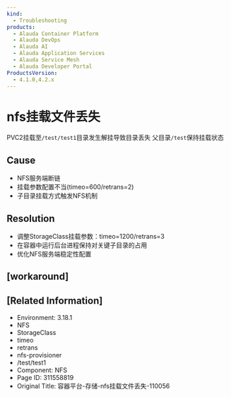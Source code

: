 ```yaml
---
kind:
  - Troubleshooting
products:
  - Alauda Container Platform
  - Alauda DevOps
  - Alauda AI
  - Alauda Application Services
  - Alauda Service Mesh
  - Alauda Developer Portal
ProductsVersion:
  - 4.1.0,4.2.x
---
```

<!-- A type of document that involves encountering a fault, diagnosing it, performing root cause analysis, and providing solutions. -->

# nfs挂载文件丢失

PVC2挂载至`/test/test1`目录发生解挂导致目录丢失 父目录`/test`保持挂载状态

## Cause
- NFS服务端断链
- 挂载参数配置不当(timeo=600/retrans=2)
- 子目录挂载方式触发NFS机制

## Resolution
- 调整StorageClass挂载参数：timeo=1200/retrans=3
- 在容器中运行后台进程保持对关键子目录的占用
- 优化NFS服务端稳定性配置

## [workaround]

## [Related Information]
- Environment: 3.18.1
- NFS
- StorageClass
- timeo
- retrans
- nfs-provisioner
- /test/test1
- Component: NFS
- Page ID: 311558819
- Original Title: 容器平台-存储-nfs挂载文件丢失-110056
